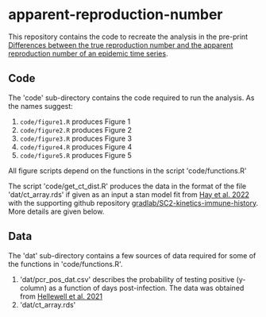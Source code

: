 # apparent-reproduction-number
This repository contains the code to recreate the analysis in the pre-print [Differences between the true reproduction number and the apparent reproduction number of an epidemic time series](https://arxiv.org/abs/2307.03415).

## Code
The 'code' sub-directory contains the code required to run the analysis.
As the names suggest:
1. `code/figure1.R` produces Figure 1
2. `code/figure2.R` produces Figure 2
3. `code/figure3.R` produces Figure 3
4. `code/figure4.R` produces Figure 4
5. `code/figure5.R` produces Figure 5

All figure scripts depend on the functions in the script 'code/functions.R'

The script 'code/get_ct_dist.R' produces the data in the format of the file 'dat/ct_array.rds' if given as an input a stan model fit from [Hay et al. 2022](https://elifesciences.org/articles/81849) with the supporting github repository [gradlab/SC2-kinetics-immune-history](https://github.com/gradlab/SC2-kinetics-immune-history). More details are given below.

## Data
The 'dat' sub-directory contains a few sources of data required for some of the functions in 'code/functions.R'.

1. 'dat/pcr_pos_dat.csv' describes the probability of testing positive (y-column) as a function of days post-infection. The data was obtained from [Hellewell et al. 2021](https://bmcmedicine.biomedcentral.com/articles/10.1186/s12916-021-01982-x) 
2. 'dat/ct_array.rds'
